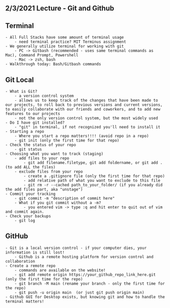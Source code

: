 ## 2/3/2021 Lecture - Git and Github

## Terminal
    - All Full Stacks have some amount of terminal usage
        - need terminal practice? MIT Terminus assignment
    - We generally utilize terminal for working with git
        - PC -> Gitbash (recommended - uses same terminal commands as Mac), Command Prompt, Powershell
        - Mac -> zsh, bash
    - Walkthrough today: Bash/Gitbash commands

## Git Local
    - What is Git?
        - a version control system
        - allows us to keep track of the changes that have been made to our projects, to roll back to previous versions and current versions, to easily collaborate with our friends and coworkers, and to add new features to our projects
        - not the only version control system, but the most widely used
    - Do I have git installed?
        - "git" in terminal, if not recognized you'll need to install it
    - Starting a repo
        - Where you start a repo matters!!!! (avoid repo in a repo)
        - git init (only the first time for that repo)
    - Check the status of your repo
        - git status
    - Choosing what you want to track (staging)
        - add files to your repo
            - git add filename.filetype, git add foldername, or git add . (to add ALL the files)
        - exclude files from your repo
            - create a .gitignore file (only the first time for that repo)
            - add relative path of what you want to exclude to this file
            - git rm -r --cached path_to_your_folder/ (if you already did the add files part, aka "unstage")
    - Commit your tracking
        - git commit -m "description of commit here"
        - What if you git commit without a -m?
            - you entered vim -> type :q and hit enter to quit out of vim and commit again.
    - Check your backups
        - git log


## GitHub
    - Git is a local version control - if your computer dies, your information is still lost!
        - Github is a remote hosting platform for version control and collaboration
    - Create a remote repo
        - commands are available on the website!
        - git add remote origin https://your_github_repo_link_here.git (only the first time for the repo)
        - git branch -M main (rename your branch - only the first time for the repo)
        - git push -u origin main  (or just git push origin main)
    - Github GUI for Desktop exists, but knowing git and how to handle the terminal matters!

